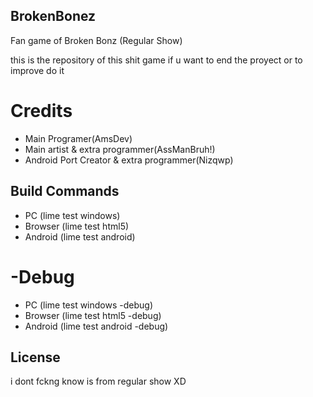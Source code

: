 ## BrokenBonez

Fan game of Broken Bonz (Regular Show)

this is the repository of this shit game
if u want to end the proyect or to improve
do it

# Credits

- Main Programer(AmsDev)
- Main artist & extra programmer(AssManBruh!)
- Android Port Creator & extra programmer(Nizqwp)

## Build Commands

- PC (lime test windows)
- Browser (lime test html5)
- Android (lime test android)

# -Debug

- PC (lime test windows -debug)
- Browser (lime test html5 -debug)
- Android (lime test android -debug)


## License

i dont fckng know is from regular show XD
